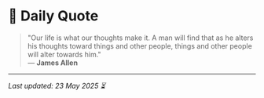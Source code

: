 # 📜 Daily Quote

> "Our life is what our thoughts make it. A man will find that as he alters his thoughts toward things and other people, things and other people will alter towards him."  
> — **James Allen**

---

_Last updated: 23 May 2025 ⏳_
